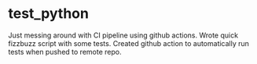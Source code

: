 # test_python

Just messing around with CI pipeline using github actions. Wrote quick fizzbuzz script with some tests. Created github action to automatically run tests when pushed to remote repo.